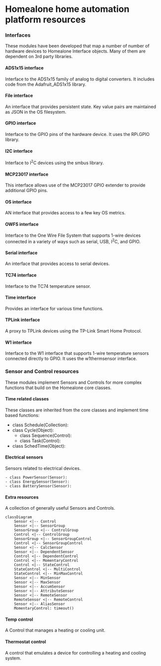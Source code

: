 # Homealone home automation platform resources

### Interfaces
These modules have been developed that map a number of number of hardware devices to Homealone Interface objects.  Many of them are dependent on 3rd party libraries.

#### ADS1x15 interface
Interface to the ADS1x15 family of analog to digital converters.  It includes code from the Adafruit_ADS1x15 library.

#### File interface
An interface that provides persistent state.  Key value pairs are maintained as JSON in the OS filesystem.

#### GPIO interface
Interface to the GPIO pins of the hardware device.  It uses the RPi.GPIO library.

#### I2C interface
Interface to I<sup>2</sup>C devices using the smbus library.

#### MCP23017 interface
This interface allows use of the MCP23017 GPIO extender to provide additional GPIO pins.

#### OS interface
AN interface that provides access to a few key OS metrics.

#### OWFS interface
Interface to the One Wire File System that supports 1-wire devices connected in a variety of ways such as serial, USB, I<sup>2</sup>C, and GPIO.

#### Serial interface
An interface that provides access to serial devices.

#### TC74 interface
Interface to the TC74 temperature sensor.

#### Time interface
Provides an interface for various time functions.

#### TPLink interface
A proxy to TPLink devices using the TP-Link Smart Home Protocol.

#### W1 interface
Interface to the W1 interface that supports 1-wire temperature sensors connected directly to GPIO.  It uses the w1thermsensor interface.

### Sensor and Control resources
These modules implement Sensors and Controls for more complex functions that build on the Homealone core classes.

#### Time related classes
These classes are inherited from the core classes and implement time based functions:

- class Schedule(Collection):
- class Cycle(Object):
	- class Sequence(Control):
	- class Task(Control):
- class SchedTime(Object):

#### Electrical sensors
Sensors related to electrical devices.

    - class PowerSensor(Sensor):
    - class EnergySensor(Sensor):
    - class BatterySensor(Sensor):

#### Extra resources
A collection of generally useful Sensors and Controls.

```mermaid
classDiagram
	Sensor <|-- Control
	Sensor <|-- SensorGroup
	SensorGroup <|-- ControlGroup
	Control <|-- ControlGroup
	SensorGroup <|-- SensorGroupControl
	Control <|-- SensorGroupControl
	Sensor <|-- CalcSensor
	Sensor <|-- DependentSensor
	Control <|-- DependentControl
	Control <|-- MomentaryControl
	Control <|-- StateControl
	StateControl <|-- MultiControl
	StateControl <|-- MinMaxControl
	Sensor <|-- MinSensor
	Sensor <|-- MaxSensor
	Sensor <|-- AccumSensor
	Sensor <|-- AttributeSensor
	Sensor <|-- RemoteSensor
	RemoteSensor <|-- RemoteControl
	Sensor <|-- AliasSensor
	MomentaryControl: timeout()
```

#### Temp control
A Control that manages a heating or cooling unit.

#### Thermostat control
A control that emulates a device for controlling a heating and cooling system.
